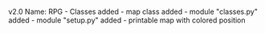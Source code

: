 v2.0
Name: RPG - Classes
added - map class
added - module "classes.py"
added - module "setup.py"
added - printable map with colored position